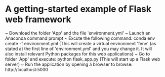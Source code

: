 # A getting-started example of Flask web framework
~ Download the folder 'App' and the file 'environment.yml'
~ Launch an Anaconda command prompt
~ Excute the following command:
  conda env create -f environment.yml
  (This will create a virtual environment 'fenv' (as stated at the first line of 'environment.yml' and you may change it.
   It will also install relevant Python packages for this web applications)
~ Go to folder 'App' and execute:
  python flask_app.py
  (This will start up a Flask web server)
~ Run the application by opening a browser to browse:
  http://localhost:5000
